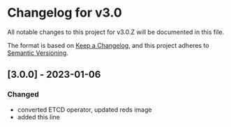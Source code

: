 # Changelog for v3.0

All notable changes to this project for v3.0.Z will be documented in this file.

The format is based on [Keep a Changelog](https://keepachangelog.com/en/1.0.0/),
and this project adheres to [Semantic Versioning](https://semver.org/spec/v2.0.0.html).


## [3.0.0] - 2023-01-06

### Changed

- converted ETCD operator, updated reds image
- added this line
